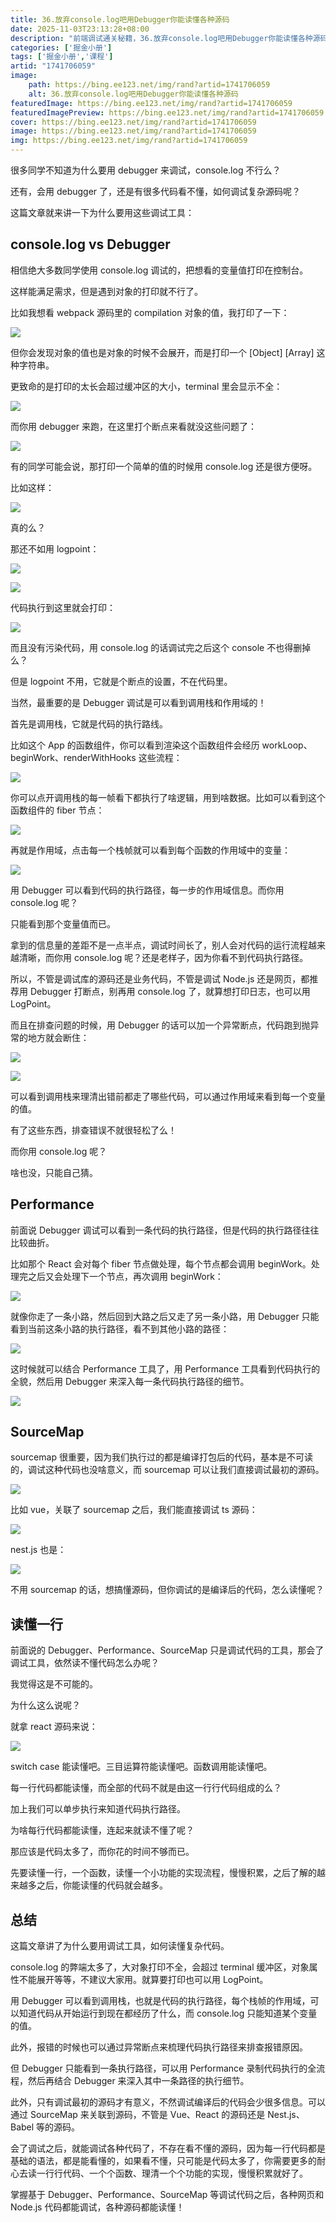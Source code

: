 ```yaml
---
title: 36.放弃console.log吧用Debugger你能读懂各种源码
date: 2025-11-03T23:13:28+08:00
description: "前端调试通关秘籍，36.放弃console.log吧用Debugger你能读懂各种源码"
categories: ['掘金小册']
tags: ['掘金小册','课程']
artid: "1741706059"
image:
    path: https://bing.ee123.net/img/rand?artid=1741706059
    alt: 36.放弃console.log吧用Debugger你能读懂各种源码
featuredImage: https://bing.ee123.net/img/rand?artid=1741706059
featuredImagePreview: https://bing.ee123.net/img/rand?artid=1741706059
cover: https://bing.ee123.net/img/rand?artid=1741706059
image: https://bing.ee123.net/img/rand?artid=1741706059
img: https://bing.ee123.net/img/rand?artid=1741706059
---
```


很多同学不知道为什么要用 debugger 来调试，console.log 不行么？

还有，会用 debugger 了，还是有很多代码看不懂，如何调试复杂源码呢？

这篇文章就来讲一下为什么要用这些调试工具：

## console.log vs Debugger

相信绝大多数同学使用 console.log 调试的，把想看的变量值打印在控制台。

这样能满足需求，但是遇到对象的打印就不行了。

比如我想看 webpack 源码里的 compilation 对象的值，我打印了一下：

![](https://p3-juejin.byteimg.com/tos-cn-i-k3u1fbpfcp/e46f250b62e44aefa82525cb61577b39~tplv-k3u1fbpfcp-watermark.image?)

但你会发现对象的值也是对象的时候不会展开，而是打印一个 [Object] [Array] 这种字符串。

更致命的是打印的太长会超过缓冲区的大小，terminal 里会显示不全：

![](https://p3-juejin.byteimg.com/tos-cn-i-k3u1fbpfcp/02b36f283e3946b4a0a22eee0f07adc0~tplv-k3u1fbpfcp-watermark.image?)

而你用 debugger 来跑，在这里打个断点来看就没这些问题了：

![](https://p6-juejin.byteimg.com/tos-cn-i-k3u1fbpfcp/66399947ea6b45289c8d77b6d4568cc5~tplv-k3u1fbpfcp-watermark.image?)

有的同学可能会说，那打印一个简单的值的时候用 console.log 还是很方便呀。

比如这样：

![](https://p3-juejin.byteimg.com/tos-cn-i-k3u1fbpfcp/ef9425410b784a7dbecbe63a73b76f6e~tplv-k3u1fbpfcp-watermark.image?)

真的么？

那还不如用 logpoint：

![](https://p3-juejin.byteimg.com/tos-cn-i-k3u1fbpfcp/984309e3bd42450899107ce25924e251~tplv-k3u1fbpfcp-watermark.image?)

![](https://p6-juejin.byteimg.com/tos-cn-i-k3u1fbpfcp/42d87e8ab5614b9093274400819cb9f8~tplv-k3u1fbpfcp-watermark.image?)

代码执行到这里就会打印：

![](https://p6-juejin.byteimg.com/tos-cn-i-k3u1fbpfcp/08edc583fe6744649ec4a1ac92b1c0f0~tplv-k3u1fbpfcp-watermark.image?)

而且没有污染代码，用 console.log 的话调试完之后这个 console 不也得删掉么？

但是 logpoint 不用，它就是个断点的设置，不在代码里。

当然，最重要的是 Debugger 调试是可以看到调用栈和作用域的！

首先是调用栈，它就是代码的执行路线。

比如这个 App 的函数组件，你可以看到渲染这个函数组件会经历 workLoop、beginWork、renderWithHooks 这些流程：

![](https://p6-juejin.byteimg.com/tos-cn-i-k3u1fbpfcp/72588b94a4c54cb9b2fb6cf9d032d66d~tplv-k3u1fbpfcp-watermark.image?)

你可以点开调用栈的每一帧看下都执行了啥逻辑，用到啥数据。比如可以看到这个函数组件的 fiber 节点：

![](https://p1-juejin.byteimg.com/tos-cn-i-k3u1fbpfcp/316982c49ddf4ef28c45ffa672fdb449~tplv-k3u1fbpfcp-watermark.image?)

再就是作用域，点击每一个栈帧就可以看到每个函数的作用域中的变量：

![](https://p1-juejin.byteimg.com/tos-cn-i-k3u1fbpfcp/2809ab2ad48e489aa49ccf7c92730921~tplv-k3u1fbpfcp-watermark.image?)

用 Debugger 可以看到代码的执行路径，每一步的作用域信息。而你用 console.log 呢？

只能看到那个变量值而已。

拿到的信息量的差距不是一点半点，调试时间长了，别人会对代码的运行流程越来越清晰，而你用 console.log 呢？还是老样子，因为你看不到代码执行路径。

所以，不管是调试库的源码还是业务代码，不管是调试 Node.js 还是网页，都推荐用 Debugger 打断点，别再用 console.log 了，就算想打印日志，也可以用 LogPoint。

而且在排查问题的时候，用 Debugger 的话可以加一个异常断点，代码跑到抛异常的地方就会断住：

![](https://p1-juejin.byteimg.com/tos-cn-i-k3u1fbpfcp/312a53cf4d2746c68e5eae18e57c2271~tplv-k3u1fbpfcp-watermark.image?)

![](https://p9-juejin.byteimg.com/tos-cn-i-k3u1fbpfcp/8916e0b5bcae42ed99bc72a74ad1dc5c~tplv-k3u1fbpfcp-watermark.image?)

可以看到调用栈来理清出错前都走了哪些代码，可以通过作用域来看到每一个变量的值。

有了这些东西，排查错误不就很轻松了么！

而你用 console.log 呢？

啥也没，只能自己猜。

## Performance

前面说 Debugger 调试可以看到一条代码的执行路径，但是代码的执行路径往往比较曲折。

比如那个 React 会对每个 fiber 节点做处理，每个节点都会调用 beginWork。处理完之后又会处理下一个节点，再次调用 beginWork：

![](https://p6-juejin.byteimg.com/tos-cn-i-k3u1fbpfcp/a78b0013128241cdbad5c765d7334920~tplv-k3u1fbpfcp-watermark.image?)

就像你走了一条小路，然后回到大路之后又走了另一条小路，用 Debugger 只能看到当前这条小路的执行路径，看不到其他小路的路径：

![](https://p1-juejin.byteimg.com/tos-cn-i-k3u1fbpfcp/2c99e014477e4331b15aba9c58d3da24~tplv-k3u1fbpfcp-watermark.image?)

这时候就可以结合 Performance 工具了，用 Performance 工具看到代码执行的全貌，然后用 Debugger 来深入每一条代码执行路径的细节。

![](https://p3-juejin.byteimg.com/tos-cn-i-k3u1fbpfcp/919cad7201574741a798522e4c6eeceb~tplv-k3u1fbpfcp-watermark.image?)

## SourceMap

sourcemap 很重要，因为我们执行过的都是编译打包后的代码，基本是不可读的，调试这种代码也没啥意义，而 sourcemap 可以让我们直接调试最初的源码。

![](https://p3-juejin.byteimg.com/tos-cn-i-k3u1fbpfcp/f172c75c3bea4bfb81e4a8018b1cde19~tplv-k3u1fbpfcp-watermark.image?)

比如 vue，关联了 sourcemap 之后，我们能直接调试 ts 源码：

![](https://p9-juejin.byteimg.com/tos-cn-i-k3u1fbpfcp/1eb7c86fa08c44218e74ae5888d0550d~tplv-k3u1fbpfcp-watermark.image?)

nest.js 也是：

![](https://p3-juejin.byteimg.com/tos-cn-i-k3u1fbpfcp/78694dcfbb184003a114c523962565ea~tplv-k3u1fbpfcp-watermark.image?)

不用 sourcemap 的话，想搞懂源码，但你调试的是编译后的代码，怎么读懂呢？

## 读懂一行

前面说的 Debugger、Performance、SourceMap 只是调试代码的工具，那会了调试工具，依然读不懂代码怎么办呢？

我觉得这是不可能的。

为什么这么说呢？

就拿 react 源码来说：

![](https://p6-juejin.byteimg.com/tos-cn-i-k3u1fbpfcp/85996569a6984f82bac6d26d529ba78b~tplv-k3u1fbpfcp-watermark.image?)

switch case 能读懂吧。三目运算符能读懂吧。函数调用能读懂吧。

每一行代码都能读懂，而全部的代码不就是由这一行行代码组成的么？

加上我们可以单步执行来知道代码执行路径。

为啥每行代码都能读懂，连起来就读不懂了呢？

那应该是代码太多了，而你花的时间不够而已。

先要读懂一行，一个函数，读懂一个小功能的实现流程，慢慢积累，之后了解的越来越多之后，你能读懂的代码就会越多。

## 总结

这篇文章讲了为什么要用调试工具，如何读懂复杂代码。

console.log 的弊端太多了，大对象打印不全，会超过 terminal 缓冲区，对象属性不能展开等等，不建议大家用。就算要打印也可以用 LogPoint。

用 Debugger 可以看到调用栈，也就是代码的执行路径，每个栈帧的作用域，可以知道代码从开始运行到现在都经历了什么，而 console.log 只能知道某个变量的值。

此外，报错的时候也可以通过异常断点来梳理代码执行路径来排查报错原因。

但 Debugger 只能看到一条执行路径，可以用 Performance 录制代码执行的全流程，然后再结合 Debugger 来深入其中一条路径的执行细节。

此外，只有调试最初的源码才有意义，不然调试编译后的代码会少很多信息。可以通过 SourceMap 来关联到源码，不管是 Vue、React 的源码还是 Nest.js、Babel 等的源码。

会了调试之后，就能调试各种代码了，不存在看不懂的源码，因为每一行代码都是基础的语法，都是能看懂的，如果看不懂，只可能是代码太多了，你需要更多的耐心去读一行行代码、一个个函数、理清一个个功能的实现，慢慢积累就好了。

掌握基于 Debugger、Performance、SourceMap 等调试代码之后，各种网页和 Node.js 代码都能调试，各种源码都能读懂！


